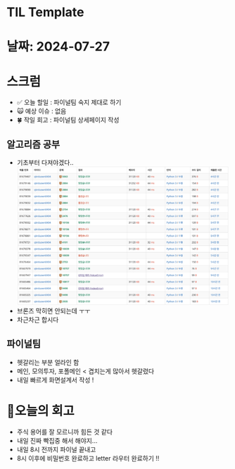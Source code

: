 # TIL Template

# 날짜: 2024-07-27

# 스크럼
- ✅ 오늘 할일 : 파이널팀 숙지 제대로 하기
- 🙀 예상 이슈 : 없음
- 🍀 작일 회고 : 파이널팀 상세페이지 작성

## 알고리즘 공부
- 기초부터 다져야겠다..
![alt text](image-19.png)
- 브론즈 막히면 안되는데 ㅜㅜ
- 차근차근 합시다

## 파이널팀
- 헷갈리는 부분 얼라인 함
- 메인, 모의투자, 포폴메인 < 겹치는게 많아서 헷갈렸다
- 내일 빠르게 화면설계서 작성 !

# 🎱오늘의 회고
- 주식 용어를 잘 모르니까 힘든 것 같다
- 내일 진짜 빡집중 해서 해야지...
- 내일 8시 전까지 파이널 끝내고
- 8시 이후에 비밀번호 완료하고 letter 라우터 완료하기 !!
